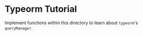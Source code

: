# Typeorm Tutorial

Implement functions within this directory to learn about `typeorm`'s `queryManager`.
